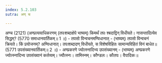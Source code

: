 ```yaml
---
index: 5.2.103
sutra: अण् च

---
```

 अण्च (2121) (अण्प्रत्ययाधिकरणम् (तपःशब्दाक्षेपे भाष्यम्) किमर्थं तपः श्बदाद्विन् विधीयते। नासन्तादित्येव सिद्धम्? (5770 समाधानवार्तिकम्॥ 1 ॥) - तपसो विन्वचनमण्विधानात् - (भाष्यम्) तपसो विन्वचनं क्रियते। किं प्रयोजनम्? अण्विधानात्। तपःशब्दादण् विधीयते, स विशेषविहितः सामान्यविहितं विनं बाधेत॥ (5771 उपसंख्यानवार्तिकम्॥ 2 ॥) - अण्प्रकरणे ज्योत्स्नादिभ्य उपसंख्यानम् - (भाष्यम्) अण्प्रकरणे ज्योत्स्नादिभ्य उपसंख्यानं कर्तव्यम्। ज्यौत्स्नः। तामिस्नम्। कौण्डलः। कौतपः। वैपादिकः॥ 